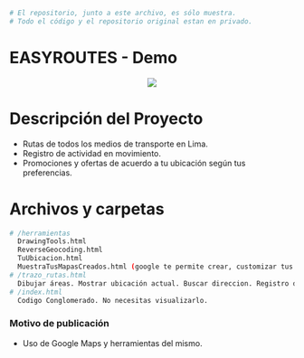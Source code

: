 ```bash
# El repositorio, junto a este archivo, es sólo muestra. 
# Todo el código y el repositorio original estan en privado.
```
# EASYROUTES - Demo
<p align="center"> 
    <img src="/Demo.gif"/>
</p>

# Descripción del Proyecto
- Rutas de todos los medios de transporte en Lima. 
- Registro de actividad en movimiento. 
- Promociones y ofertas de acuerdo a tu ubicación según tus preferencias.

# Archivos y carpetas

```bash
# /herramientas
  DrawingTools.html
  ReverseGeocoding.html
  TuUbicacion.html
  MuestraTusMapasCreados.html (google te permite crear, customizar tus propios mapas e incluir estos mapas en tus proyectos)
# /trazo_rutas.html
  Dibujar áreas. Mostrar ubicación actual. Buscar direccion. Registro de rutas a la BD (no incluido en este repositorio) 
# /index.html
  Codigo Conglomerado. No necesitas visualizarlo.
```
### Motivo de publicación
- Uso de Google Maps y herramientas del mismo.
